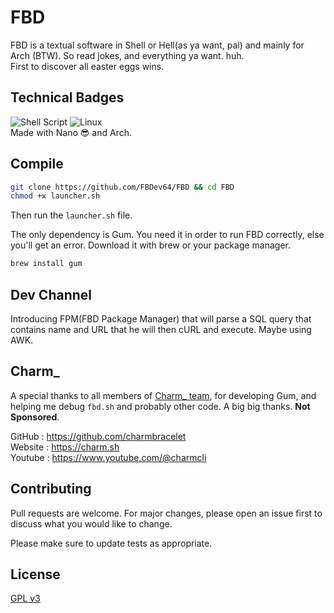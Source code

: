 # FBD

FBD is a textual software in Shell or Hell(as ya want, pal) and mainly for Arch (BTW). So read jokes, and everything ya want. huh. <br>
First to discover all easter eggs wins.

## Technical Badges
![Shell Script](https://img.shields.io/badge/shell_script-%23121011.svg?style=for-the-badge&logo=gnu-bash&logoColor=white)
![Linux](https://img.shields.io/badge/Linux-FCC624?style=for-the-badge&logo=linux&logoColor=black)
<br>Made with Nano 😎 and Arch.

## Compile
```bash
git clone https://github.com/FBDev64/FBD && cd FBD
chmod +x launcher.sh
```
Then run the `launcher.sh` file.

The only dependency is Gum. You need it in order to run FBD correctly, else you'll get an error. Download it with brew or your package manager.

```bash
brew install gum
```

## Dev Channel
Introducing FPM(FBD Package Manager) that will parse a SQL query that contains name and URL that he will then cURL and execute. Maybe using AWK.

## Charm_

A special thanks to all members of [Charm_ team](https://charm.sh/), for developing Gum, and helping me debug `fbd.sh` and probably other code. A big big thanks.
**Not Sponsored**.

GitHub : https://github.com/charmbracelet <br>
Website : https://charm.sh<br>
Youtube : https://www.youtube.com/@charmcli<br>

## Contributing

Pull requests are welcome. For major changes, please open an issue first
to discuss what you would like to change.

Please make sure to update tests as appropriate.

## License

[GPL v3](https://choosealicense.com/licenses/gpl-3.0/)

